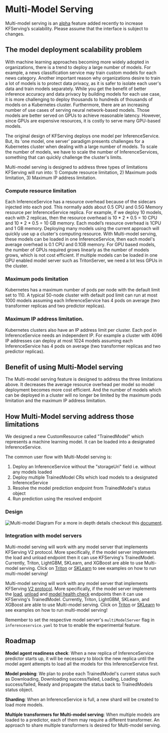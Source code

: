 # Multi-Model Serving
Multi-model serving is an [alpha](https://kubernetes.io/docs/reference/using-api/#api-versioning) 
feature added recently to increase KFServing’s scalability.
Please assume that the interface is subject to changes.

## The model deployment scalability problem
With machine learning approaches becoming more widely adopted in organizations, 
there is a trend to deploy a large number of models. 
For example, a news classification service may train custom models for each news category. 
Another important reason why organizations desire to train a lot of models is to protect data privacy,
as it is safer to isolate each user's data and train models separately. 
While you get the benefit of better inference accuracy and data privacy by building models for each use case, 
it is more challenging to deploy thousands to hundreds of thousands of models on a Kubernetes cluster. 
Furthermore, there are an increasing number of use cases of serving neural network-based models. 
Those models are better served on GPUs to achieve reasonable latency. 
However, since GPUs are expensive resources, it is costly to serve many GPU-based models.

The original design of KFServing deploys one model per InferenceService. 
But, its 'one model, one server' paradigm presents challenges for a Kubernetes cluster when dealing with a large number of models. 
To scale the number of models, we have to scale the number of InferenceServices, 
something that can quickly challenge the cluster's limits.

Multi-model serving is designed to address three types of limitations KFServing will run into: 1) Compute resource limitation, 2) Maximum pods limitation, 3) Maximum IP address limitation.

### Compute resource limitation
Each InferenceService has a resource overhead because of the sidecars injected into each pod. 
This normally adds about 0.5 CPU and 0.5G Memory resource per InferenceService replica. 
For example, if we deploy 10 models, each with 2 replicas, then the resource overhead is 10 * 2 * 0.5 = 10 CPU and 10 * 2 * 0.5 = 10 GB memory. 
Each model’s resource overhead is 1CPU and 1 GB memory. 
Deploying many models using the current approach will quickly use up a cluster's computing resource. 
With Multi-model serving, these models can be loaded in one InferenceService, 
then each model's average overhead is 0.1 CPU and 0.1GB memory.
For GPU based models, the number of GPUs required grows linearly as the number of models grows, which is not cost efficient. 
If multiple models can be loaded in one GPU enabled model server such as TritonServer, we need a lot less GPUs in the cluster.

### Maximum pods limitation
Kubernetes has a maximum number of pods per node with the default limit set to 110. 
A typical 50-node cluster with default pod limit can run at most 1000 models
 assuming each InferenceService has 4 pods on average (two transformer replicas and two predictor replicas).

### Maximum IP address limitation.
Kubernetes clusters also have an IP address limit per cluster. 
Each pod in InferenceService needs an independent IP. 
For example a cluster with 4096 IP addresses can deploy at most 1024 models assuming each InferenceService has 4 pods on average (two transformer replicas and two predictor replicas).

## Benefit of using Multi-Model serving
The Multi-model serving feature is designed to address the three limitations above. 
It decreases the average resource overhead per model so model deployment becomes more cost efficient. 
And the number of models which can be deployed in a cluster will no longer be limited 
by the maximum pods limitation and the maximum IP address limitation.

## How Multi-Model serving address those limitations
We designed a new CustomResource called "TrainedModel" which represents a machine learning model. 
It can be loaded into a designated InferenceService.

The common user flow with Multi-Model serving is:
1) Deploy an InferenceService without the "storageUri" field i.e. without any models loaded
2) Deploy multiple TrainedModel CRs which load models to a designated InferenceService
3) Resolve the model prediction endpoint from TrainedModel's status object
4) Run prediction using the resolved endpoint

### Design
![Multi-model Diagram](./diagrams/mms-design.png)
For a more in depth details checkout this [document](https://docs.google.com/document/d/11qETyR--oOIquQke-DCaLsZY75vT1hRu21PesSUDy7o).

### Integration with model servers
Multi-model serving will work with any model server that implements KFServing V2 protocol. More specifically, if the model server implements the load and unload endpoint then it can use KFServing's TrainedModel.
Currently, Triton, LightGBM, SKLearn, and XGBoost are able to use Multi-model serving. Click on [Triton](https://github.com/kubeflow/kfserving/tree/master/docs/samples/v1beta1/triton/multimodel) or [SKLearn](https://github.com/kubeflow/kfserving/tree/master/docs/samples/v1beta1/sklearn/multimodel) to see examples on how to run multi-model serving!

Multi-model serving will work with any model server that implements KFServing 
[V2 protocol](https://github.com/kubeflow/kfserving/tree/master/docs/predict-api/v2). 
More specifically, if the model server implements the 
[load](https://github.com/triton-inference-server/server/blob/master/docs/protocol/extension_model_repository.md#load),
[unload](https://github.com/triton-inference-server/server/blob/master/docs/protocol/extension_model_repository.md#unload) 
and [model health check](https://github.com/kubeflow/kfserving/blob/master/docs/predict-api/v2/required_api.md#httprest) endpoints 
then it can use KFServing's TrainedModel. 
Currently, Triton, LightGBM, SKLearn, and XGBoost are able to use Multi-model serving. 
Click on [Triton](https://github.com/kubeflow/kfserving/tree/master/docs/samples/v1beta1/triton/multimodel) 
or [SKLearn](https://github.com/kubeflow/kfserving/tree/master/docs/samples/v1beta1/sklearn/multimodel) 
to see examples on how to run multi-model serving!

Remember to set the respective model server's `multiModelServer` flag in `inferenceservice.yaml` to true to enable the experimental feature.


## Roadmap
**Model agent readiness check**: When a new replica of InferenceService predictor starts up, it will be necessary to block the new replica until the model agent attempts to load all the models for this InferenceService first.

**Model probing**: We plan to probe each TrainedModel's current status such as Downloading, Downloading success/failed, Loading, Loading success/failed, Ready and propagate the status back to TrainedModels status object.

**Sharding**: When an InferenceService is full, a new shard will be created to load more models.

**Multiple transformers for Multi-model serving**: When multiple models are loaded to a predictor, each of them may require a different transformer. An approach to share multiple transformers is desired for Multi-model serving.

